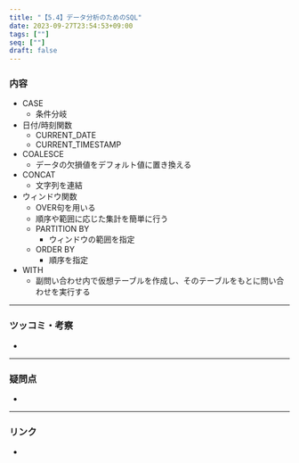 ```yaml
---
title: "【5.4】データ分析のためのSQL"
date: 2023-09-27T23:54:53+09:00
tags: [""]
seq: [""]
draft: false
---
```


### 内容
- CASE
  - 条件分岐
- 日付/時刻関数
  - CURRENT_DATE
  - CURRENT_TIMESTAMP
- COALESCE
  - データの欠損値をデフォルト値に置き換える
- CONCAT
  - 文字列を連結
- ウィンドウ関数
  - OVER句を用いる
  - 順序や範囲に応じた集計を簡単に行う
  - PARTITION BY
    - ウィンドウの範囲を指定
  - ORDER BY
    - 順序を指定
- WITH
  - 副問い合わせ内で仮想テーブルを作成し、そのテーブルをもとに問い合わせを実行する

---
### ツッコミ・考察
- 

---
### 疑問点
- 


---
### リンク
- 
